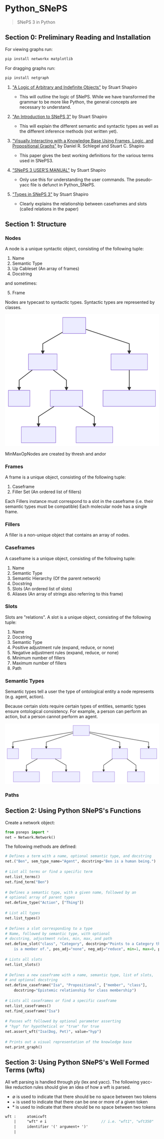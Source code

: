 # Python_SNePS
> SNePS 3 in Python

## Section 0: Preliminary Reading and Installation
For viewing graphs run:
```bash
pip install networkx matplotlib
```
For dragging graphs run:
```bash
pip install netgraph
```

1. ["A Logic of Arbitrary and Indefinite Objects"](https://www.aaai.org/Papers/KR/2004/KR04-059.pdf) by Stuart Shapiro
    * This will outline the logic of SNePS. While we have transformed the grammar to be more like Python, the general concepts are necessary to understand.

2. ["An Introduction to SNePS 3"](https://cse.buffalo.edu/~shapiro/Papers/sneps3intro.pdf) by Stuart Shapiro
    * This will explain the different semantic and syntactic types as well as the different inference methods (not written yet).

3. ["Visually Interacting with a Knowledge Base Using Frames, Logic, and Propositional Graphs"](https://cse.buffalo.edu/~shapiro/Papers/schsha2011b.pdf) by Daniel R. Schlegel and Stuart C. Shapiro
    * This paper gives the best working definitions for the various terms used in SNePS3.

4. ["SNePS 3 USER’S MANUAL"](https://cse.buffalo.edu/sneps/Projects/sneps3manual.pdf) by Stuart Shapiro
    * Only use this for understanding the user commands. The pseudo-yacc file is defunct in Python_SNePS.

5. ["Types in SNePS 3"](https://cse.buffalo.edu/~shapiro/Talks/TypesInSneps3.pdf) by Stuart Shapiro
    * Clearly explains the relationship between caseframes and slots (called relations in the paper)

## Section 1: Structure

### Nodes

A node is a unique syntactic object, consisting of the following tuple:
1. Name
2. Semantic Type
3. Up Cableset (An array of frames)
4. Docstring

and sometimes:

5. Frame

Nodes are typecast to syntactic types. Syntactic types are represented by classes.

![Syntactic Types](https://raw.githubusercontent.com/acampbel-hamilton/Python_SNePS/master/assets/syntactic.svg)

MinMaxOpNodes are created by thresh and andor

### Frames

A frame is a unique object, consisting of the following tuple:
1. Caseframe
2. Filler Set (An ordered list of fillers)

Each Fillers instance must correspond to a slot in the caseframe (i.e. their semantic types must be compatible)
Each molecular node has a single frame.

### Fillers

A filler is a non-unique object that contains an array of nodes.

### Caseframes

A caseframe is a unique object, consisting of the following tuple:
1. Name
2. Semantic Type
3. Semantic Hierarchy (Of the parent network)
4. Docstring
5. Slots (An ordered list of slots)
6. Aliases (An array of strings also referring to this frame)

### Slots

Slots are "relations". A slot is a unique object, consisting of the following tuple:
1. Name
2. Docstring
3. Semantic Type
4. Positive adjustment rule (expand, reduce, or none)
5. Negative adjustment rules (expand, reduce, or none)
6. Minimum number of fillers
7. Maximum number of fillers
8. Path

### Semantic Types

Semantic types tell a user the type of ontological entity a node represents (e.g. agent, action).

Because certain slots require certain types of entities, semantic types ensure ontological consistency. For example, a person can perform an action, but a person cannot perform an agent.

![Semantic Types](https://raw.githubusercontent.com/acampbel-hamilton/Python_SNePS/master/assets/semantic.svg)

### Paths

## Section 2: Using Python SNePS's Functions

Create a network object:

```python
from psneps import *
net = Network.Network()
```

The following methods are defined:

```python
# Defines a term with a name, optional semantic type, and docstring
net.("Ben", sem_type_name="Agent", docstring="Ben is a human being.")

# List all terms or find a specific term
net.list_terms()
net.find_term("Ben")

# Defines a semantic type, with a given name, followed by an
# optional array of parent types
net.define_type("Action", ["Thing"])

# List all types
net.list_types()

# Defines a slot corresponding to a type
# Name, followed by semantic type, with optional
# docstring, adjustment rules, min, max, and path
net.define_slot("class", "Category", docstring="Points to a Category that some Entity \
    is a member of.", pos_adj="none", neg_adj="reduce", min=1, max=0, path=None)

# Lists all slots
net.list_slots()

# Defines a new caseframe with a name, semantic type, list of slots,
# and optional docstring
net.define_caseframe("Isa", "Propositional", ["member", "class"],
    docstring="Epistemic relationship for class membership")

# Lists all caseframes or find a specific caseframe
net.list_caseframes()
net.find_caseframe("Isa")

# Passes wft followed by optional parameter asserting
# "hyp" for hypothetical or "true" for true
net.assert_wft("Isa(Dog, Pet)", value="hyp")

# Prints out a visual representation of the knowledge base
net.print_graph()
```

## Section 3: Using Python SNePS's Well Formed Terms (wfts)

All wft parsing is handled through ply (lex and yacc). The following yacc-like reduction rules should give an idea of how a wft is parsed.

* ∅ is used to indicate that there should be no space between two tokens  
* \+ is used to indicate that there can be one or more of a given token  
* \* is used to indicate that there should be no space between two tokens

```yacc
wft :     atomicwft
    |     "wft" ∅ i                         // i.e. "wft1", "wft350"
    |     identifier '(' argument+ ')'
    |         
  ```
